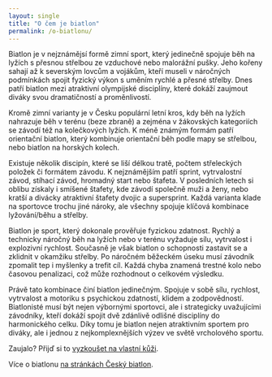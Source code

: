 ```yaml
---
layout: single
title: "O čem je biatlon"
permalink: /o-biatlonu/
---
```


Biatlon je v nejznámějsí formě zimní sport, který jedinečně spojuje běh na lyžích s přesnou střelbou ze vzduchové nebo malorážní pušky. Jeho kořeny sahají až k severským lovcům a vojákům, kteří museli v náročných podmínkách spojit fyzický výkon s uměním rychlé a přesné střelby. Dnes patří biatlon mezi atraktivní olympijské disciplíny, které dokáží zaujmout diváky svou dramatičností a proměnlivostí.

Kromě zimní varianty je v Česku populární letní kros, kdy běh na lyžích nahrazuje běh v terénu (beze zbraně) a zejména v žákovských kategoriích se závodí též na kolečkových lyžích. K méně známým formám patří orientační biatlon, který kombinuje orientační běh podle mapy se střelbou, nebo biatlon na horských kolech.

Existuje několik discipín, které se liší délkou tratě, počtem střeleckých položek či formátem závodu. K nejznámějším patří sprint, vytrvalostní závod, stíhací závod, hromadný start nebo štafeta. V posledních letech si oblibu získaly i smíšené štafety, kde závodí společně muži a ženy, nebo kratší a divácky atraktivní štafety dvojic a supersprint. Každá varianta klade na sportovce trochu jiné nároky, ale všechny spojuje klíčová kombinace lyžování/běhu a střelby.

Biatlon je sport, který dokonale prověřuje fyzickou zdatnost. Rychlý a technicky náročný běh na lyžích nebo v terénu vyžaduje sílu, vytrvalost i explozivní rychlost. Současně je však biatlon o schopnosti zastavit se a zklidnit v okamžiku střelby. Po náročném běžeckém úseku musí závodník zpomalit tep i myšlenky a trefit cíl. Každá chyba znamená trestné kolo nebo časovou penalizaci, což může rozhodnout o celkovém výsledku.

Právě tato kombinace činí biatlon jedinečným. Spojuje v sobě sílu, rychlost, vytrvalost a motoriku s psychickou zdatností, klidem a zodpovědností. Biatlonisté musí být nejen výbornými sportovci, ale i strategicky uvažujícími závodníky, kteří dokáží spojit dvě zdánlivě odlišné disciplíny do harmonického celku. Díky tomu je biatlon nejen atraktivním sportem pro diváky, ale i jednou z nejkomplexnějších výzev ve světě vrcholového sportu.

Zaujalo? Přijď si to [vyzkoušet na vlastní kůži](/pridej-se/).

Více o biatlonu [na stránkách Český biatlon](https://www.biatlon.cz/o-biatlonu/co-je-to-biatlon/).

